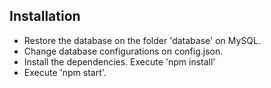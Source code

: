 ## Installation
* Restore the database on the folder 'database' on MySQL.
* Change database configurations on config.json.
* Install the dependencies. Execute 'npm install'
* Execute 'npm start'.